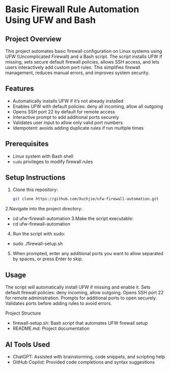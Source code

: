 # Basic Firewall Rule Automation Using UFW and Bash

## Project Overview  
This project automates basic firewall configuration on Linux systems using UFW (Uncomplicated Firewall) and a Bash script. The script installs UFW if missing, sets secure default firewall policies, allows SSH access, and lets users interactively add custom port rules. This simplifies firewall management, reduces manual errors, and improves system security.

## Features  
- Automatically installs UFW if it’s not already installed  
- Enables UFW with default policies: deny all incoming, allow all outgoing  
- Opens SSH port 22 by default for remote access  
- Interactive prompt to add additional ports securely  
- Validates user input to allow only valid port numbers  
- Idempotent: avoids adding duplicate rules if run multiple times  

## Prerequisites  
- Linux system with Bash shell  
- `sudo` privileges to modify firewall rules  

## Setup Instructions  
1. Clone this repository:  
   ```bash
   git clone https://github.com/Xuchjie/ufw-firewall-automation.git
2.Navigate into the project directory:
- cd ufw-firewall-automation
3.Make the script executable:
- cd ufw-firewall-automation
4. Run the script with sudo:
- sudo ./firewall-setup.sh
5. When prompted, enter any additional ports you want to allow separated by spaces, or press Enter to skip.

## Usage
The script will automatically install UFW if missing and enable it.
Sets default firewall policies: deny incoming, allow outgoing.
Opens SSH port 22 for remote administration.
Prompts for additional ports to open securely.
Validates ports before adding rules to avoid errors.

Project Structure
- firewall-setup.sh: Bash script that automates UFW firewall setup
- README.md: Project documentation

## AI Tools Used
- ChatGPT: Assisted with brainstorming, code snippets, and scripting help
- GitHub Copilot: Provided code completions and syntax suggestions





